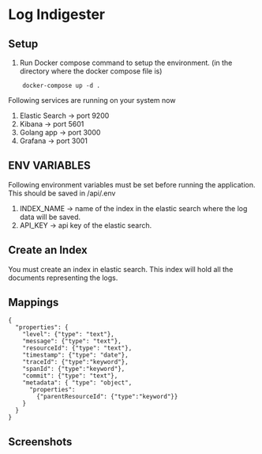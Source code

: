 # Log Indigester


## Setup

1. Run Docker compose command to setup the environment. (in the directory where the docker compose file is)
```
    docker-compose up -d .
```

Following services are running on your system now

1. Elastic Search -> port 9200
2. Kibana -> port 5601
3. Golang app -> port 3000
4. Grafana -> port 3001

## ENV VARIABLES

Following environment variables must be set before running the application. This should be saved in /api/.env

1. INDEX_NAME -> name of the index in the elastic search where the log data will be saved.
2. API_KEY -> api key of the elastic search.


## Create an Index

You must create an index in elastic search. This index will hold all the documents representing the logs.


## Mappings 

```
{
  "properties": {
    "level": {"type": "text"},
	"message": {"type": "text"},
    "resourceId": {"type": "text"},
	"timestamp": {"type": "date"},
	"traceId": {"type":"keyword"},
    "spanId": {"type":"keyword"},
    "commit": {"type": "text"},
    "metadata": { "type": "object",
      "properties":
        {"parentResourceId": {"type":"keyword"}}
    }
  }
}
```


## Screenshots